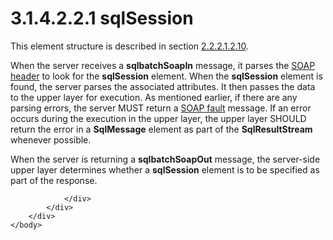 <html dir="LTR" xmlns:mshelp="http://msdn.microsoft.com/mshelp" xmlns:ddue="http://ddue.schemas.microsoft.com/authoring/2003/5" xmlns:xlink="http://www.w3.org/1999/xlink" xmlns:tool="http://www.microsoft.com/tooltip">
    <head>
        <meta http-equiv="Content-Type" content="text/html; CHARSET=utf-8"></meta>
        <meta name="save" content="history"></meta>
        <title>3.1.4.2.2.1 sqlSession</title>
        <xml>
            <mshelp:toctitle title="3.1.4.2.2.1 sqlSession"></mshelp:toctitle>
            <mshelp:rltitle title="[MS-SSNWS]: sqlSession"></mshelp:rltitle>
            <mshelp:keyword index="A" term="d8cadbbe-35c0-4948-9e0c-d5f86723fb12"></mshelp:keyword>
            <mshelp:attr name="DCSext.ContentType" value="open specification"></mshelp:attr>
            <mshelp:attr name="AssetID" value="d8cadbbe-35c0-4948-9e0c-d5f86723fb12"></mshelp:attr>
            <mshelp:attr name="TopicType" value="kbRef"></mshelp:attr>
            <mshelp:attr name="DCSext.Title" value="[MS-SSNWS]: sqlSession" />
        </xml>
    </head>
    <body>
        <div id="header">
            <h1 class="heading">3.1.4.2.2.1 sqlSession</h1>
        </div>
        <div id="mainSection">
            <div id="mainBody">
                <div id="allHistory" class="saveHistory"></div>
                <div id="sectionSection0" class="section" name="collapseableSection">
                    

<p>This element structure is described in section <a href="98c2837d-8678-494c-98c3-7ffa64695586.htm">2.2.2.1.2.10</a>.</p>

<p>When the server receives a <b>sqlbatchSoapIn</b> message, it
parses the <a href="4baedaec-b5a7-4176-be88-e1cec659ab8c.htm#gt_093a0af2-e71c-40fc-a484-d2f802da0277">SOAP header</a>
to look for the <b>sqlSession</b> element. When the <b>sqlSession</b> element
is found, the server parses the associated attributes. It then passes the data
to the upper layer for execution. As mentioned earlier, if there are any
parsing errors, the server MUST return a <a href="4baedaec-b5a7-4176-be88-e1cec659ab8c.htm#gt_ec8728a8-1a75-426f-8767-aa1932c7c19f">SOAP fault</a> message. If an error
occurs during the execution in the upper layer, the upper layer SHOULD return
the error in a <b>SqlMessage</b> element as part of the <b>SqlResultStream</b>
whenever possible.</p>

<p>When the server is returning a <b>sqlbatchSoapOut</b>
message, the server-side upper layer determines whether a <b>sqlSession</b>
element is to be specified as part of the response.</p>


                </div>
            </div>
        </div>
    </body>
</html>